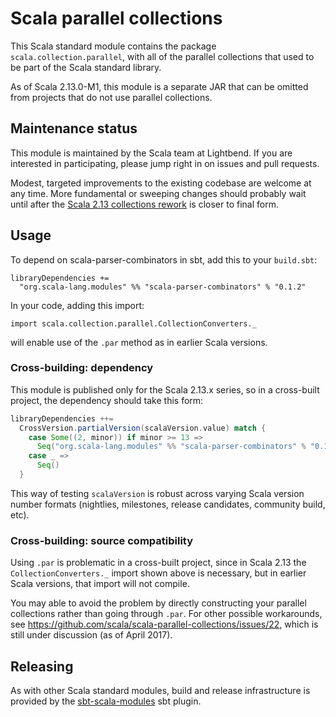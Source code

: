 # Scala parallel collections

This Scala standard module contains the package
`scala.collection.parallel`, with all of the parallel collections that
used to be part of the Scala standard library.

As of Scala 2.13.0-M1, this module is a separate JAR that can be
omitted from projects that do not use parallel collections.

## Maintenance status

This module is maintained by the Scala team at Lightbend.  If you are
interested in participating, please jump right in on issues and pull
requests.

Modest, targeted improvements to the existing codebase are welcome at
any time.  More fundamental or sweeping changes should probably wait
until after the
[Scala 2.13 collections rework](http://www.scala-lang.org/blog/2017/02/28/collections-rework.html)
is closer to final form.

## Usage

To depend on scala-parser-combinators in sbt, add this to your `build.sbt`:

```
libraryDependencies +=
  "org.scala-lang.modules" %% "scala-parser-combinators" % "0.1.2"
```

In your code, adding this import:

```
import scala.collection.parallel.CollectionConverters._
```

will enable use of the `.par` method as in earlier Scala versions.

### Cross-building: dependency

This module is published only for the Scala 2.13.x series, so in a
cross-built project, the dependency should take this form:

```scala
libraryDependencies ++=
  CrossVersion.partialVersion(scalaVersion.value) match {
    case Some((2, minor)) if minor >= 13 =>
      Seq("org.scala-lang.modules" %% "scala-parser-combinators" % "0.1.2")
    case _ =>
      Seq()
  }
```

This way of testing `scalaVersion` is robust across varying Scala
version number formats (nightlies, milestones, release candidates,
community build, etc).

### Cross-building: source compatibility

Using `.par` is problematic in a cross-built project, since in Scala
2.13 the `CollectionConverters._` import shown above is necessary, but
in earlier Scala versions, that import will not compile.

You may able to avoid the problem by directly constructing your
parallel collections rather than going through `.par`.  For other
possible workarounds, see
https://github.com/scala/scala-parallel-collections/issues/22,
which is still under discussion (as of April 2017).

## Releasing

As with other Scala standard modules, build and release infrastructure
is provided by the
[sbt-scala-modules](https://github.com/scala/sbt-scala-modules/) sbt
plugin.
